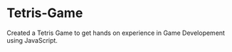 # Tetris-Game
 
Created a Tetris Game to get hands on experience in Game Developement using JavaScript.
